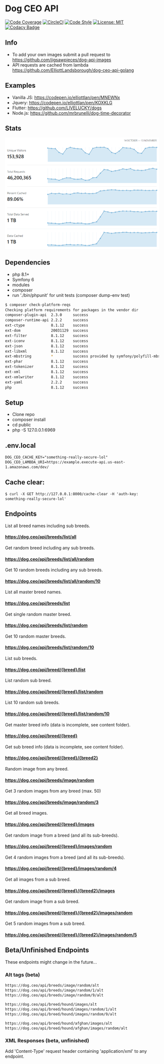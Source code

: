 # Dog CEO API

[![Code Coverage](https://codecov.io/gh/ElliottLandsborough/dog-ceo-api/branch/master/graph/badge.svg)](https://codecov.io/gh/ElliottLandsborough/dog-ceo-api)
[![CircleCI](https://circleci.com/gh/ElliottLandsborough/dog-ceo-api.svg?style=svg)](https://circleci.com/gh/ElliottLandsborough/dog-ceo-api)
[![Code Style](https://github.styleci.io/repos/97956282/shield?style=flat&branch=master)](https://github.styleci.io/repos/97956282)
[![License: MIT](https://img.shields.io/badge/License-MIT-yellow.svg)](https://opensource.org/licenses/MIT)
[![Codacy Badge](https://api.codacy.com/project/badge/Grade/28e7bd35f2fe4d42a19aec5f705c5024)](https://www.codacy.com/app/ElliottLandsborough/dog-ceo-api?utm_source=github.com&utm_medium=referral&utm_content=ElliottLandsborough/dog-ceo-api&utm_campaign=Badge_Grade)

## Info

- To add your own images submit a pull request to https://github.com/jigsawpieces/dog-api-images
- API requests are cached from lambda https://github.com/ElliottLandsborough/dog-ceo-api-golang

## Examples

- Vanilla JS: https://codepen.io/elliottlan/pen/MNEWNx
- Jquery: https://codepen.io/elliottlan/pen/KOXKLG
- Flutter: https://github.com/LIVELUCKY/dogs
- Node.js: https://github.com/mrbrunelli/dog-time-decorator

## Stats

![Screenshot of statistics page](https://github.com/ElliottLandsborough/dog-ceo-api/blob/master/stats.png?raw=true)

## Dependencies

- php 8.1+
- Symfony 6
- modules
- composer
- run './bin/phpunit' for unit tests (composer dump-env test)

```bash
$ composer check-platform-reqs
Checking platform requirements for packages in the vendor dir
composer-plugin-api  2.3.0     success                                       
composer-runtime-api 2.2.2     success                                       
ext-ctype            8.1.12    success                                       
ext-dom              20031129  success                                       
ext-filter           8.1.12    success                                       
ext-iconv            8.1.12    success                                       
ext-json             8.1.12    success                                       
ext-libxml           8.1.12    success                                       
ext-mbstring         *         success provided by symfony/polyfill-mbstring 
ext-phar             8.1.12    success                                       
ext-tokenizer        8.1.12    success                                       
ext-xml              8.1.12    success                                       
ext-xmlwriter        8.1.12    success                                       
ext-yaml             2.2.2     success                                       
php                  8.1.12    success
```

## Setup

- Clone repo
- composer install
- cd public
- php -S 127.0.0.1:6969

## .env.local

```
DOG_CEO_CACHE_KEY="something-really-secure-lol"
DOG_CEO_LAMBDA_URI=https://example.execute-api.us-east-1.amazonaws.com/dev/
```

## Cache clear:

```
$ curl -X GET http://127.0.0.1:8000/cache-clear -H 'auth-key: something-really-secure-lol'
```

## Endpoints

List all breed names including sub breeds.
#### https://dog.ceo/api/breeds/list/all

Get random breed including any sub breeds.
#### https://dog.ceo/api/breeds/list/all/random

Get 10 random breeds including any sub breeds.
#### https://dog.ceo/api/breeds/list/all/random/10

List all master breed names.
#### https://dog.ceo/api/breeds/list

Get single random master breed.
#### https://dog.ceo/api/breeds/list/random

Get 10 random master breeds.
#### https://dog.ceo/api/breeds/list/random/10

List sub breeds.
#### https://dog.ceo/api/breed/{breed}/list

List random sub breed.
#### https://dog.ceo/api/breed/{breed}/list/random

List 10 random sub breeds.
#### https://dog.ceo/api/breed/{breed}/list/random/10

Get master breed info (data is incomplete, see content folder).
#### https://dog.ceo/api/breed/{breed}

Get sub breed info (data is incomplete, see content folder).
#### https://dog.ceo/api/breed/{breed}/{breed2}

Random image from any breed.
#### https://dog.ceo/api/breeds/image/random

Get 3 random images from any breed (max. 50)
#### https://dog.ceo/api/breeds/image/random/3

Get all breed images.
#### https://dog.ceo/api/breed/{breed}/images

Get random image from a breed (and all its sub-breeds).
#### https://dog.ceo/api/breed/{breed}/images/random

Get 4 random images from a breed (and all its sub-breeds).
#### https://dog.ceo/api/breed/{breed}/images/random/4

Get all images from a sub breed.
#### https://dog.ceo/api/breed/{breed}/{breed2}/images

Get random image from a sub breed.
#### https://dog.ceo/api/breed/{breed}/{breed2}/images/random

Get 5 random images from a sub breed.
#### https://dog.ceo/api/breed/{breed}/{breed2}/images/random/5

## Beta/Unfinished Endpoints

These endpoints might change in the future...

### Alt tags (beta)

```
https://dog.ceo/api/breeds/image/random/alt
https://dog.ceo/api/breeds/image/random/1/alt
https://dog.ceo/api/breeds/image/random/9/alt
```

```
https://dog.ceo/api/breed/hound/images/alt
https://dog.ceo/api/breed/hound/images/random/1/alt
https://dog.ceo/api/breed/hound/images/random/9/alt
```

```
https://dog.ceo/api/breed/hound/afghan/images/alt
https://dog.ceo/api/breed/hound/afghan/images/random/alt
```

### XML Responses (beta, unfinished)

Add 'Content-Type' request header containing 'application/xml' to any endpoint.